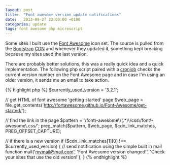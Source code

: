 ```yaml
---
layout: post
title:  "Font awesome version update notifications"
date:   2013-09-27 22:00:00 +0100
categories: update
tags: font awesome php microscript
---
```


Some sites I built use the [Font Awesome][font-awesome-icons] icon set.
The source is pulled from the [Bootstrap][bootstrap] [CDN][cdn] and whenever they updated it,
something kept breaking because my sites used the last version.

<!--more-->

There are probably better solutions, this was a really quick idea and a quick implementation.
The following php script paired with a [cronjob][cronjob-php]
checks the current version number on the Font Awesome page and in case I'm using an older version, it sends me an email to take action.

{% highlight php %}
$currently_used_version = '3.2.1';

// get HTML of font awesome 'getting started' page
$web_page = file_get_contents('http://fortawesome.github.io/Font-Awesome/get-started/');

// find the link in the page
$pattern = '/font\-awesome\/(.*)\/css\/font\-awesome\.css/';
preg_match($pattern, $web_page, $cdn_link_matches, PREG_OFFSET_CAPTURE);

// if there is a new version
if ($cdn_link_matches[1][0] !== $currently_used_version) {
    // send notification using the simple built in mail function
    mail('mymail@mail.com', 'Font Awesome version changed!', 'Check your sites that use the old version!');
}
{% endhighlight %}

[font-awesome-icons]: http://fortawesome.github.io/Font-Awesome/icons/
[bootstrap]:   http://www.bootstrapcdn.com/
[cdn]: http://www.sitepoint.com/7-reasons-not-to-use-a-cdn/
[cronjob-php]: http://net.tutsplus.com/tutorials/php/managing-cron-jobs-with-php-2/

